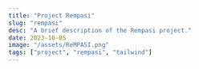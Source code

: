```yaml
---
title: "Project Rempasi"
slug: "rempasi"
desc: "A brief description of the Rempasi project."
date: 2023-10-05
image: "/assets/ReMPASI.png"
tags: ["project", "rempasi", "tailwind"]
---
```

